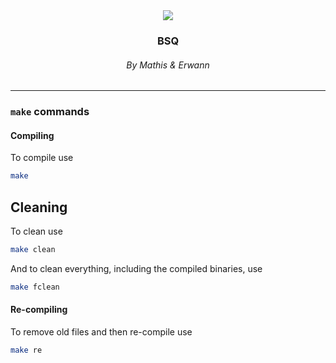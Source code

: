 <!-- *********************************************************************** -->
<!--                                                                         -->
<!--                                                      :::      ::::::::  -->
<!-- README.md                                          :+:      :+:    :+:  -->
<!--                                                  +:+ +:+         +:+    -->
<!-- By: elagouch <elagouch@42>                     +#+  +:+       +#+       -->
<!--                                              +#+#+#+#+#+   +#+          -->
<!-- Created: 2024/09/30 09:58:44 by elagouch          #+#    #+#            -->
<!-- Updated: 2024/10/02 10:50:15 by elagouch         ###   ########.fr      -->
<!--                                                                         -->
<!-- *********************************************************************** -->

<div align="center">
  <img src="https://skillicons.dev/icons?i=git,c,vim,linux" />
  <h3>BSQ</h3>
  <h6>By Mathis & Erwann</h6>
</div>

---

### `make` commands

#### Compiling

To compile use

```bash
make
```

## Cleaning

To clean use

```bash
make clean
```

And to clean everything, including the compiled binaries, use

```bash
make fclean
```

#### Re-compiling

To remove old files and then re-compile use

```bash
make re
```
